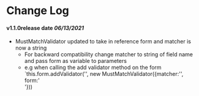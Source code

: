 # Change Log
#### v1.1.0release date *06/13/2021* #### 
- MustMatchValidator updated to take in reference form and matcher is now a string 
  - For backward compatibility change matcher to string of field name and pass form as variable to parameters
  - e.g when calling the add validator method on the form `this.form.addValidator('<toFieldName>', new MustMatchValidator({matcher:'<matchingFieldName>', form:'<form>'}))